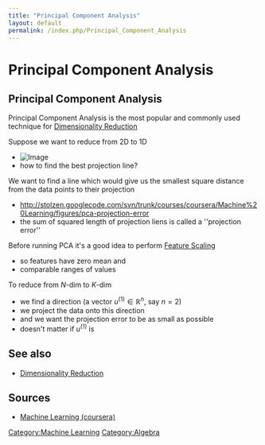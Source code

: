 ```yaml
---
title: "Principal Component Analysis"
layout: default
permalink: /index.php/Principal_Component_Analysis
---
```


# Principal Component Analysis

## Principal Component Analysis
Principal Component Analysis is the most popular and commonly used technique for [Dimensionality Reduction](Dimensionality_Reduction)

Suppose we want to reduce from 2D to 1D
- <img src="https://raw.githubusercontent.com/alexeygrigorev/wiki-figures/master/legacy/dim-red-intuition.png" alt="Image">
- how to find the best projection line? 

We want to find a line which would give us the smallest square distance from the data points to their projection
- http://stolzen.googlecode.com/svn/trunk/courses/coursera/Machine%20Learning/figures/pca-projection-error
- the sum of squared length of projection liens is called a ''projection error''

Before running PCA it's a good idea to perform [Feature Scaling](Feature_Scaling)
- so features have zero mean and
- comparable ranges of values 

To reduce from $N$-dim to $K$-dim
- we find a direction (a vector $u^{(1)} \in \mathbb{R}^n$, say $n = 2$)
- we project the data onto this direction
- and we want the projection error to be as small as possible
- doesn't matter if $u^{(1)}$ is 



## See also
- [Dimensionality Reduction](Dimensionality_Reduction)

## Sources
- [Machine Learning (coursera)](Machine_Learning_(coursera))

[Category:Machine Learning](Category_Machine_Learning)
[Category:Algebra](Category_Algebra)